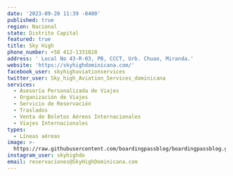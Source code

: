 ```yaml
---
date: '2023-09-20 11:39 -0400'
published: true
region: Nacional
state: Distrito Capital
featured: true
title: Sky High
phone_number: +58 412-1331028
address: ' Local No 43-R-03, PB, CCCT, Urb. Chuao, Miranda.'
website: 'https://skyhighdominicana.com/'
facebook_user: skyhighaviationservices
twitter_user: Sky_high_Aviation_Services_dominicana
services:
  - Asesoría Personalizada de Viajes
  - Organización de Viajes
  - Servicio de Reservación
  - Traslados
  - Venta de Boletos Aéreos Internacionales
  - Viajes Internacionales
types:
  - Líneas aéreas
image: >-
  https://raw.githubusercontent.com/boardingpassblog/boardingpassblog.github.io/main/assets/images/Sky-High.jpg
instagram_user: skyhighdo
email: reservaciones@SkyHighDominicana.com
---
```

